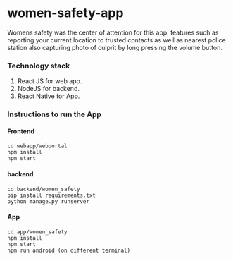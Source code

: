 # women-safety-app
 Womens safety was the center of attention for this app. features such as reporting your current location to trusted contacts as well as nearest police station also capturing photo of culprit by long pressing the volume button.

### Technology stack

1. React JS for web app.
2. NodeJS for backend.
3. React Native for App.

### Instructions to run the App

#### Frontend
``` 
cd webapp/webportal  
npm install
npm start 
```
#### backend
``` 
cd backend/women_safety
pip install requirements.txt
python manage.py runserver 
``` 

#### App 

``` 
cd app/women_safety
npm install
npm start
npm run android (on different terminal)
``` 
